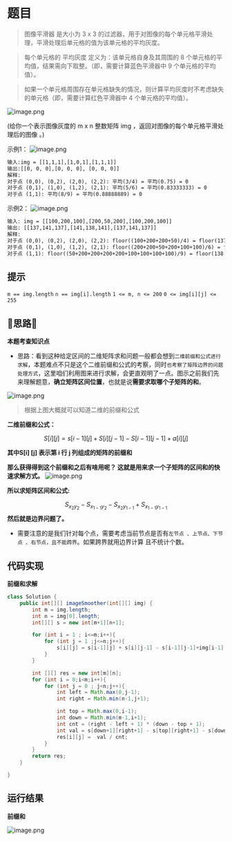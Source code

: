 # 题目
>图像平滑器 是大小为 3 x 3 的过滤器，用于对图像的每个单元格平滑处理，平滑处理后单元格的值为该单元格的平均灰度。

>每个单元格的  平均灰度 定义为：该单元格自身及其周围的 8 个单元格的平均值，结果需向下取整。（即，需要计算蓝色平滑器中 9 个单元格的平均值）。

>如果一个单元格周围存在单元格缺失的情况，则计算平均灰度时不考虑缺失的单元格（即，需要计算红色平滑器中 4 个单元格的平均值）。


![image.png](https://pic.leetcode-cn.com/1648110647-OjJlfg-image.png)

(给你一个表示图像灰度的 m x n 整数矩阵 img ，返回对图像的每个单元格平滑处理后的图像 。)

示例1：
![image.png](https://pic.leetcode-cn.com/1648110640-YMNnsY-image.png)


```txt
输入:img = [[1,1,1],[1,0,1],[1,1,1]]
输出:[[0, 0, 0],[0, 0, 0], [0, 0, 0]]
解释:
对于点 (0,0), (0,2), (2,0), (2,2): 平均(3/4) = 平均(0.75) = 0
对于点 (0,1), (1,0), (1,2), (2,1): 平均(5/6) = 平均(0.83333333) = 0
对于点 (1,1): 平均(8/9) = 平均(0.88888889) = 0
```
示例2：
![image.png](https://pic.leetcode-cn.com/1648110634-fldPMi-image.png)


```txt
输入: img = [[100,200,100],[200,50,200],[100,200,100]]
输出: [[137,141,137],[141,138,141],[137,141,137]]
解释:
对于点 (0,0), (0,2), (2,0), (2,2): floor((100+200+200+50)/4) = floor(137.5) = 137
对于点 (0,1), (1,0), (1,2), (2,1): floor((200+200+50+200+100+100)/6) = floor(141.666667) = 141
对于点 (1,1): floor((50+200+200+200+200+100+100+100+100)/9) = floor(138.888889) = 138
```

## 提示
`m == img.length`
`n == img[i].length`
`1 <= m, n <= 200`
`0 <= img[i][j] <= 255`
## 📝思路📝

**本题考查知识点**
- 思路：看到这种给定区间的二维矩阵求和问题一般都会想到`二维前缀和公式进行求解`，本题难点不只是这个二维前缀和公式的考察，同时`也考察了矩阵边界的问题处理方式`，这里咱们利用图来进行求解，会更直观明了一点。图示之前我们先来理解题意，**确立矩阵区间位置**，也就是说**需要求取哪个子矩阵的和**。

![image.png](https://pic.leetcode-cn.com/1648110622-qrBvVq-image.png)


> 根据上图大概就可以知道二维的前缀和公式

**二维前缀和公式：**

$$
S[i][j] = s[i-1][j] + S[i][j-1] - S[i-1][j-1] + a[i][j]
$$

**其中S[i] [j] 表示第 i 行 j 列组成的矩阵的前缀和**

**那么获得得到这个前缀和之后有啥用呢？ 这就是用来求一个子矩阵的区间和的快速求解方式。**
![image.png](https://pic.leetcode-cn.com/1648110611-YEqKRc-image.png)


**所以求矩阵区间和公式:**

$$
S_{x_2y_2} - S_{{x_{1-1}}{y_2}} - S_{{x_{2}}{y_{1-1}}} + S_{{x_{1-1}{y_{1-1}}}}
$$
**然后就是边界问题了。**

- 需要注意的是我们针对每个点，需要考虑当前节点是否有`左节点 、上节点、下节点 、右节点，且不能跨界`。如果跨界就用边界计算 且不统计个数。
## 代码实现
**前缀和求解**
```java
class Solution {
    public int[][] imageSmoother(int[][] img) {
        int m = img.length;
        int n = img[0].length;
        int[][] s = new int[m+1][n+1];

        for (int i = 1 ; i<=m;i++){
            for (int j = 1 ;j<=n;j++){
                s[i][j] = s[i-1][j] + s[i][j-1] - s[i-1][j-1]+img[i-1][j-1];
            }
        }

        int [][] res = new int[m][n];
        for (int i = 0;i<m;i++){
            for (int j = 0 ; j<n;j++){
                int left = Math.max(0,j-1);
                int right = Math.min(n-1,j+1);

                int top = Math.max(0,i-1);
                int down = Math.min(m-1,i+1);
                int cnt = (right - left + 1) * (down - top + 1);
                int val = s[down+1][right+1] - s[top][right+1] - s[down+1][left] + s[top][left];
                res[i][j] =  val / cnt; 
            }
        }
        return res;
    }

}
```




## 运行结果
**前缀和**

![image.png](https://pic.leetcode-cn.com/1648110600-kItdZc-image.png)


